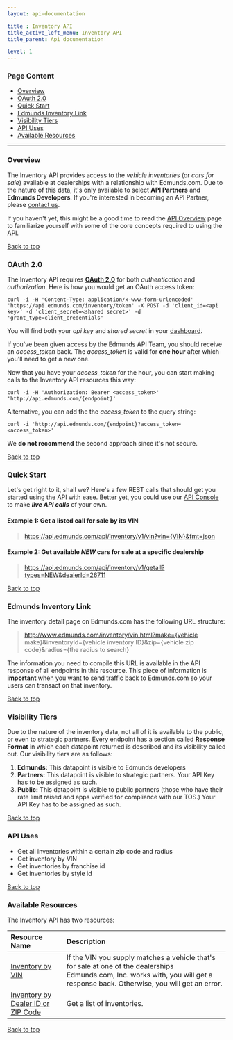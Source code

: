 ```yaml
---
layout: api-documentation

title : Inventory API
title_active_left_menu: Inventory API
title_parent: Api documentation

level: 1
---
```


<a name="top"> </a>

### Page Content

* [Overview](#sec-1)
* [OAuth 2.0](#sec-2)
* [Quick Start](#sec-3)
* [Edmunds Inventory Link](#sec-4)
* [Visibility Tiers](#sec-5)
* [API Uses](#sec-6)
* [Available Resources](#sec-7)

<a name='sec-1'> </a>

---

### Overview

The Inventory API provides access to the *vehicle inventories* (or *cars for sale*) available at dealerships with a relationship with Edmunds.com. Due to the nature of this data, it's only available to select **API Partners** and **Edmunds Developers**. If you're interested in becoming an API Partner, please <a href="https://tier3.wufoo.com/forms/q8wdmmf0iah3h4/" onclick="window.open(this.href,  null, 'height=1155, width=680, toolbar=0, location=0, status=1, scrollbars=1, resizable=1'); return false">contact us</a>.

If you haven't yet, this might be a good time to read the [API Overview](/api-documentation/overview/) page to familiarize yourself with some of the core concepts required to using the API.<a name='sec-2'> </a>

[Back to top](#top)

### OAuth 2.0

The Inventory API requires **[OAuth 2.0](http://aaronparecki.com/articles/2012/07/29/1/oauth2-simplified)** for both *authentication* and *authorization*. Here is how you would get an OAuth access token:

	curl -i -H 'Content-Type: application/x-www-form-urlencoded' 'https://api.edmunds.com/inventory/token' -X POST -d 'client_id=<api key>' -d 'client_secret=<shared secret>' -d 'grant_type=client_credentials'
	
You will find both your *api key* and *shared secret* in your [dashboard](http://edmunds.mashery.com/apps/mykeys).

If you've been given access by the Edmunds API Team, you should receive an _access\_token_ back. The _access\_token_ is valid for **one hour** after which you'll need to get a new one.

Now that you have your _access\_token_ for the hour, you can start making calls to the Inventory API resources this way:

	curl -i -H 'Authorization: Bearer <access_token>' 'http://api.edmunds.com/{endpoint}'
	
Alternative, you can add the the _access\_token_ to the query string:

	curl -i 'http://api.edmunds.com/{endpoint}?access_token=<access_token>'
	
We **do not recommend** the second approach since it's not secure.<a name='sec-3'> </a>

[Back to top](#top)

### Quick Start

Let's get right to it, shall we? Here's a few REST calls that should get you started using the API with ease. Better yet, you could use our [API Console](http://edmunds.mashery.com/io-docs) to make ***live API calls*** of your own.

#### Example 1: Get a listed call for sale by its VIN

> https://api.edmunds.com/api/inventory/v1/vin?vin={VIN}&fmt=json

#### Example 2: Get available *NEW* cars for sale at a specific dealership

> https://api.edmunds.com/api/inventory/v1/getall?types=NEW&dealerId=26711

<a name='sec-4'> </a>

[Back to top](#top)

### Edmunds Inventory Link

The inventory detail page on Edmunds.com has the following URL structure:

> http://www.edmunds.com/inventory/vin.html?make={vehicle make}&inventoryId={vehicle inventory ID}&zip={vehicle zip code}&radius={the radius to search}

The information you need to compile this URL is available in the API response of all endpoints in this resource. This piece of information is **important** when you want to send traffic back to Edmunds.com so your users can transact on that inventory.

<a name='sec-5'> </a>

[Back to top](#top)

### Visibility Tiers

Due to the nature of the inventory data, not all of it is available to the public, or even to strategic partners. Every endpoint has a section called **Response Format** in which each datapoint returned is described and its visibility called out. Our visibility tiers are as follows:

1. **Edmunds:** This datapoint is visible to Edmunds developers
2. **Partners:** This datapoint is visible to strategic partners. Your API Key has to be assigned as such.
3. **Public:** This datapoint is visible to public partners (those who have their rate limit raised and apps verified for compliance with our TOS.) Your API Key has to be assigned as such.

<a name='sec-6'> </a>

[Back to top](#top)

### API Uses

* Get all inventories within a certain zip code and radius
* Get inventory by VIN
* Get inventories by franchise id
* Get inventories by style id

<a name='sec-7'> </a>

[Back to top](#top)

### Available Resources

The Inventory API has two resources:

| Resource Name     | Description                           |
|:------------------|:--------------------------------------|
| [Inventory by VIN](/api-documentation/inventory/vin_lookup/v2/) | If the VIN you supply matches a vehicle that's for sale at one of the dealerships Edmunds.com, Inc. works with, you will get a response back. Otherwise, you will get an error. |
| [Inventory by Dealer ID or ZIP Code](/api-documentation/inventory/vehicle_listings/v2/) | Get a list of inventories. |

[Back to top](#top)
